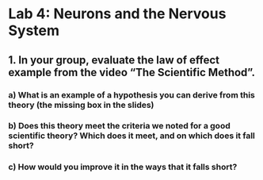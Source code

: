 # Lab 4: Neurons and the Nervous System

## 1. In your group, evaluate the law of effect example from the video “The Scientific Method”.

### a) What is an example of a hypothesis you can derive from this theory (the missing box in the slides)
### b) Does this theory meet the criteria we noted for a good scientific theory? Which does it meet, and on which does it fall short?
### c) How would you improve it in the ways that it falls short?